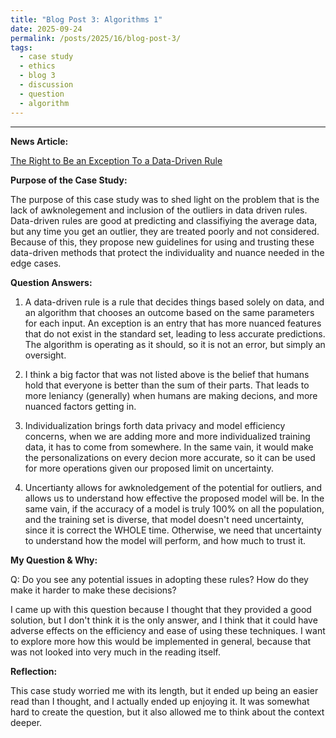 ```yaml
---
title: "Blog Post 3: Algorithms 1"
date: 2025-09-24
permalink: /posts/2025/16/blog-post-3/
tags:
  - case study
  - ethics
  - blog 3
  - discussion
  - question
  - algorithm
---
```


_____

**News Article:**  

[The Right to Be an Exception To a Data-Driven Rule](https://mit-serc.pubpub.org/pub/right-to-be-exception/release/2)

**Purpose of the Case Study:**

The purpose of this case study was to shed light on the problem that is the lack of awknolegement and inclusion of the outliers in data driven rules. Data-driven rules are good at predicting and classifiying the average data, but any time you get an outlier, they are treated poorly and not considered. Because of this, they propose new guidelines for using and trusting these data-driven methods that protect the individuality and nuance needed in the edge cases.

**Question Answers:**

1. A data-driven rule is a rule that decides things based solely on data, and an algorithm that chooses an outcome based on the same parameters for each input. An exception is an entry that has more nuanced features that do not exist in the standard set, leading to less accurate predictions. The algorithm is operating as it should, so it is not an error, but simply an oversight.

2. I think a big factor that was not listed above is the belief that humans hold that everyone is better than the sum of their parts. That leads to more leniancy (generally) when humans are making decions, and more nuanced factors getting in.

3. Individualization brings forth data privacy and model efficiency concerns, when we are adding more and more individualized training data, it has to come from somewhere. In the same vain, it would make the personalizations on every decion more accurate, so it can be used for more operations given our proposed limit on uncertainty.

4. Uncertianty allows for awknoledgement of the potential for outliers, and allows us to understand how effective the proposed model will be. In the same vain, if the accuracy of a model is truly 100% on all the population, and the training set is diverse, that model doesn't need uncertainty, since it is correct the WHOLE time. Otherwise, we need that uncertainty to understand how the model will perform, and how much to trust it.

**My Question & Why:**

Q: Do you see any potential issues in adopting these rules? How do they make it harder to make these decisions?

I came up with this question because I thought that they provided a good solution, but I don't think it is the only answer, and I think that it could have adverse effects on the efficiency and ease of using these techniques. I want to explore more how this would be implemented in general, because that was not looked into very much in the reading itself.

**Reflection:**

This case study worried me with its length, but it ended up being an easier read than I thought, and I actually ended up enjoying it. It was somewhat hard to create the question, but it also allowed me to think about the context deeper.
